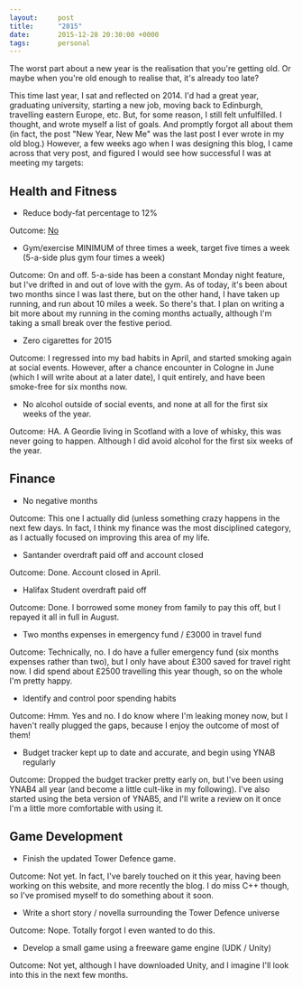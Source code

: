 ```yaml
---
layout:     post
title:      "2015"
date:       2015-12-28 20:30:00 +0000
tags:       personal
---
```


The worst part about a new year is the realisation that you're getting old. Or maybe when you're old enough to realise that, it's already too late?

This time last year, I sat and reflected on 2014. I'd had a great year, graduating university, starting a new job, moving back to Edinburgh, travelling eastern Europe, etc.
But, for some reason, I still felt unfulfilled. I thought, and wrote myself a list of goals. And promptly forgot all about them (in fact, the post "New Year, New Me" was the last post I ever wrote in my old blog.)
However, a few weeks ago when I was designing this blog, I came across that very post, and figured I would see how successful I was at meeting my targets:

<!-- Read More -->

## Health and Fitness

* Reduce body-fat percentage to 12%

Outcome: [No][fat-mac]

* Gym/exercise MINIMUM of three times a week, target five times a week (5-a-side plus gym four times a week)

Outcome: On and off. 5-a-side has been a constant Monday night feature, but I've drifted in and out of love with the gym. As of today, it's been about two months since I was last there, but on the other hand, I have taken up running, and run about 10 miles a week. So there's that. I plan on writing a bit more about my running in the coming months actually, although I'm taking a small break over the festive period.

*  Zero cigarettes for 2015

Outcome: I regressed into my bad habits in April, and started smoking again at social events. However, after a chance encounter in Cologne in June (which I will write about at a later date), I quit entirely, and have been smoke-free for six months now.

* No alcohol outside of social events, and none at all for the first six weeks of the year.

Outcome: HA. A Geordie living in Scotland with a love of whisky, this was never going to happen. Although I did avoid alcohol for the first six weeks of the year.


## Finance

* No negative months

Outcome: This one I actually did (unless something crazy happens in the next few days. In fact, I think my finance was the most disciplined category, as I actually focused on improving this area of my life.

* Santander overdraft paid off and account closed

Outcome: Done. Account closed in April.

* Halifax Student overdraft paid off

Outcome: Done. I borrowed some money from family to pay this off, but I repayed it all in full in August.

* Two months expenses in emergency fund / £3000 in travel fund

Outcome: Technically, no. I do have a fuller emergency fund (six months expenses rather than two), but I only have about £300 saved for travel right now. I did spend about £2500 travelling this year though, so on the whole I'm pretty happy.

* Identify and control poor spending habits

Outcome: Hmm. Yes and no. I do know where I'm leaking money now, but I haven't really plugged the gaps, because I enjoy the outcome of most of them!

* Budget tracker kept up to date and accurate, and begin using YNAB regularly

Outcome: Dropped the budget tracker pretty early on, but I've been using YNAB4 all year (and become a little cult-like in my following). I've also started using the beta version of YNAB5, and I'll write a review on it once I'm a little more comfortable with using it.


## Game Development

* Finish the updated Tower Defence game.

Outcome: Not yet. In fact, I've barely touched on it this year, having been working on this website, and more recently the blog. I do miss C++ though, so I've promised myself to do something about it soon.

* Write a short story / novella surrounding the Tower Defence universe

Outcome: Nope. Totally forgot I even wanted to do this.

* Develop a small game using a freeware game engine (UDK / Unity)

Outcome: Not yet, although I have downloaded Unity, and I imagine I'll look into this in the next few months.

[fat-mac]: http://i.imgur.com/TBt8Bqe.jpg